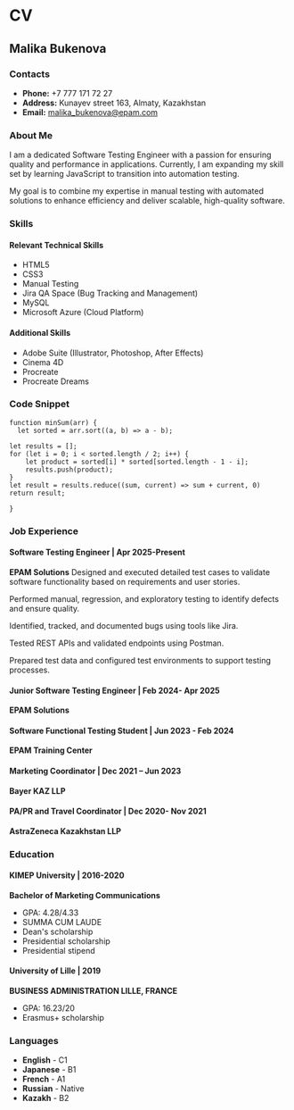 # CV
## Malika Bukenova
### Contacts
* **Phone:** +7 777 171 72 27
* **Address:** Kunayev street 163, Almaty, Kazakhstan
* **Email:** malika_bukenova@epam.com 
### About Me
I am a dedicated Software Testing Engineer with a passion for ensuring quality and performance in applications. Currently, I am expanding my skill set by learning JavaScript to transition into automation testing.

My goal is to combine my expertise in manual testing with automated solutions to enhance efficiency and deliver scalable, high-quality software.
### Skills
#### Relevant Technical Skills
* HTML5
* CSS3
* Manual Testing
* Jira QA Space (Bug Tracking and Management)
* MySQL
* Microsoft Azure (Cloud Platform)
#### Additional Skills
* Adobe Suite (Illustrator, Photoshop, After Effects)
* Cinema 4D
* Procreate
* Procreate Dreams
### Code Snippet
```
function minSum(arr) {
  let sorted = arr.sort((a, b) => a - b);

let results = [];
for (let i = 0; i < sorted.length / 2; i++) {
    let product = sorted[i] * sorted[sorted.length - 1 - i];
    results.push(product);
}
let result = results.reduce((sum, current) => sum + current, 0)
return result; 

}
```
### Job Experience
#### Software Testing Engineer | Apr 2025-Present
**EPAM Solutions**
Designed and executed detailed test cases to validate software functionality based on
requirements and user stories.

Performed manual, regression, and exploratory testing to identify defects and ensure
quality.

Identified, tracked, and documented bugs using tools like Jira.

Tested REST APIs and validated endpoints using Postman.

Prepared test data and configured test environments to support testing processes.
#### Junior Software Testing Engineer | Feb 2024- Apr 2025
**EPAM Solutions**
#### Software Functional Testing Student | Jun 2023 - Feb 2024
**EPAM Training Center**
#### Marketing Coordinator | Dec 2021 – Jun 2023
**Bayer KAZ LLP**
#### PA/PR and Travel Coordinator | Deс 2020- Nov 2021
**AstraZeneca Kazakhstan LLP**
### Education
#### KIMEP University | 2016-2020
**Bachelor of Marketing Communications**
* GPA: 4.28/4.33
* SUMMA CUM LAUDE
* Dean's scholarship
* Presidential scholarship
* Presidential stipend
#### University of Lille | 2019
**BUSINESS ADMINISTRATION LILLE, FRANCE**
* GPA: 16.23/20
* Erasmus+ scholarship
### Languages
* **English** - C1
* **Japanese** - B1
* **French** - A1
* **Russian** - Native
* **Kazakh** - B2